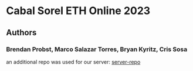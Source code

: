 # Cabal Sorel ETH Online 2023

## Authors

### Brendan Probst, Marco Salazar Torres, Bryan Kyritz, Cris Sosa

an additional repo was used for our server: [server-repo](https://github.com/Cabal-Labs/sorelServer)
